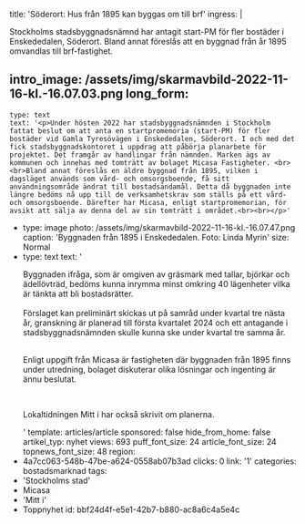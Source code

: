 title: 'Söderort: Hus från 1895 kan byggas om till brf'
ingress: |
  <p>Stockholms stadsbyggnadsnämnd har antagit start-PM för fler bostäder i Enskededalen, Söderort. Bland annat föreslås att en byggnad från år 1895 omvandlas till brf-fastighet.
  </p>
  
intro_image: /assets/img/skarmavbild-2022-11-16-kl.-16.07.03.png
long_form:
  -
    type: text
    text: '<p>Under hösten 2022 har stadsbyggnadsnämnden i Stockholm fattat beslut om att anta en startpromemoria (start-PM) för fler bostäder vid Gamla Tyresövägen i Enskededalen, Söderort. I och med det fick stadsbyggnadskontoret i uppdrag att påbörja planarbete för projektet. Det framgår av handlingar från nämnden. Marken ägs av kommunen och innehas med tomträtt av bolaget Micasa Fastigheter. <br><br>Bland annat föreslås en äldre byggnad från 1895, vilken i dagsläget används som vård- och omsorgsboende, få sitt användningsområde ändrat till bostadsändamål. Detta då byggnaden inte längre bedöms nå upp till de verksamhetskrav som ställs på ett vård- och omsorgsboende. Därefter har Micasa, enligt startpromemorian, för avsikt att sälja av denna del av sin tomträtt i området.<br><br></p>'
  -
    type: image
    photo: /assets/img/skarmavbild-2022-11-16-kl.-16.07.47.png
    caption: 'Byggnaden från 1895 i Enskededalen. Foto: Linda Myrin'
    size: Normal
  -
    type: text
    text: '<p>Byggnaden ifråga, som är omgiven av gräsmark med tallar, björkar och ädellövträd, bedöms kunna inrymma minst omkring 40 lägenheter vilka är tänkta att bli bostadsrätter. <br><br>Förslaget kan preliminärt skickas ut på samråd under kvartal tre nästa år, granskning är planerad till första kvartalet 2024 och ett antagande i stadsbyggnadsnämnden skulle kunna ske under kvartal tre samma år.<br><br></p><p>Enligt uppgift från Micasa är fastigheten där byggnaden från 1895 finns under utredning, bolaget diskuterar olika lösningar och ingenting är ännu beslutat.</p><p><br></p><p>Lokaltidningen Mitt i har också skrivit om planerna.</p>'
template: articles/article
sponsored: false
hide_from_home: false
artikel_typ: nyhet
views: 693
puff_font_size: 24
article_font_size: 24
topnews_font_size: 48
region:
  - 4a7cc063-548b-47be-a624-0558ab07b3ad
clicks: 0
link: '1'
categories: bostadsmarknad
tags:
  - 'Stockholms stad'
  - Micasa
  - 'Mitt i'
  - Toppnyhet
id: bbf24d4f-e5e1-42b7-b880-ac8a6c4a5e4c
